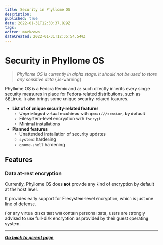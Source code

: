 ```yaml
---
title: Security in Phyllome OS
description: 
published: true
date: 2022-01-31T12:50:37.829Z
tags: 
editor: markdown
dateCreated: 2022-01-31T12:35:54.544Z
---
```


# Security in Phyllome OS

> *Phyllome OS is currently in alpha stage. It should not be used to store any sensitive data*
{.is-warning}

Phyllome OS is a Fedora Remix and as such directly inherits every single security measures in place for Fedora-related distributions, such as SELinux. It also brings some unique security-related features.

* **List of of unique security-related features**
	* Unprivileged virtual machines with `qemu:///session`, by default
	* Filesystem-level encryption with `fscrypt`
  * Minimal installations
* **Planned features**
	* Unattended installation of security updates
  * `systemd` hardening
  * `gnome-shell` hardening

## Features

### Data at-rest encryption

Currently, Phyllome OS does **not** provide any kind of encryption by default at the host level. 

It provides early support for Filesystem-level encryption, which is just one line of defense. 

For any virtual disks that will contain personal data, users are strongly advised to use full-disk encryption as provided by their guest operating system.




---

*[**Go back to parent page**](/phyllomeos)*